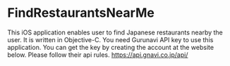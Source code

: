 # FindRestaurantsNearMe

This iOS application enables user to find Japanese restaurants nearby the user.
It is written in Objective-C.
You need Gurunavi API key to use this application.
You can get the key by creating the account at the website below.
Please follow their api rules.
https://api.gnavi.co.jp/api/



